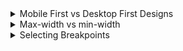 <details>
<summary>Mobile First vs Desktop First Designs</summary>

- Should we begin writing css for desktop or mobile?
- Traditionally, desktop first is followed, with responsiveness done afterwards.
- Media queries are used for responsiveness.
- Desktop first media queries test against max width, mobile first uses min width.

- Mobile first forces us to really think about the mobile experience by reducing our apps to the absolute essentials.
</details>

<details>
<summary>Max-width vs min-width</summary>

- Desktop first: we might start writing css for screens 1200px+ width.
    - Desktop involves max-width queries i.e. "this style applies up until a max screen width of Xpx"
    - In these media queries we just override global css at different breakpoints.
    - If a screen size fits into 2 breakpoints (i.e. 500px fits into 600px breakpoint and 900px breakpoint), both styles apply - so the last takes precedence (cascade).

- Mobile first: we write css for screens <600px width
    - Mobile involves min-width queries i.e. "this style applies as long as the screen size is larger than Xpx"
    - This means a 500px screen does not apply the styles meant for things above 600px.

    - pros
        - 100% optimised for mobile experience
        - reduces websites and apps to the absolute essentials
        - results in smaller, faster and more efficient products
        - prioritizes content over aesthetic design(?)
    - cons
        - desktop version might feel overly empty and simplistic
        - more difficult and counterintuitive to develop
        - less creative freedom, making it more difficult to create distinctive products
        - Clients want to see a desktop version of the site as a prototype
        - Do your users even use the mobile internet? What's the purpose of your website?

- No matter what, both must be kept in mind.
</details>

<details>
<summary>Selecting Breakpoints</summary>

- Bad method - using the widths of popular devices (particularly apply products).
- Good method - grouping popular devices together and figuring out breakpoints.
- Perfect method - Ignore devices and only look at your content and your design. Begin at one size, change screen size until your design breaks and looks stupid (then add a breakpoint) (?).
</details>
